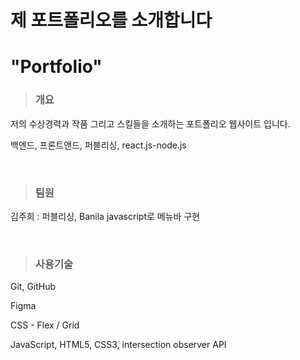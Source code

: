 <h1>제 포트폴리오를 소개합니다</h1>

<h1>"Portfolio"</h1>

<blockquote><h3>개요</h3></blockquote>
<p>저의 수상경력과 작품 그리고 스킬들을 소개하는 포트폴리오 웹사이트 입니다.</p>
<p>백엔드, 프론트앤드, 퍼블리싱, react.js-node.js</p>
<br>

<blockquote><h3>팀원</h3></blockquote>
<p>김주희 : 퍼블리싱, Banila javascript로 메뉴바 구현</p>
<br>

<blockquote><h3>사용기술</h3></blockquote>
<p>Git, GitHub</p>
<p>Figma</p>
<p>CSS - Flex / Grid</p>
<p>JavaScript, HTML5, CSS3, intersection observer API</p>

<br>
